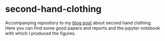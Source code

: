 # second-hand-clothing
Accompanying repository to my <a href='http://www.mariushobbhahn.com/2020-09-04-second_hand_clothes/'>blog post</a> about second hand clothing. Here you can find some good papers and reports and the jupyter notebook with which I produced the figures. 
